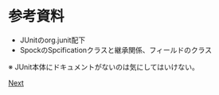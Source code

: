 # 参考資料
+ JUnitのorg.junit配下
+ SpockのSpcificationクラスと継承関係、フィールドのクラス

※ JUnit本体にドキュメントがないのは気にしてはいけない。

[Next](Conclusion.md)